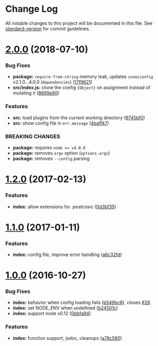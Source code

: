 # Change Log

All notable changes to this project will be documented in this file. See [standard-version](https://github.com/conventional-changelog/standard-version) for commit guidelines.

<a name="2.0.0"></a>
# [2.0.0](https://github.com/michael-ciniawsky/postcss-load-config/compare/v1.2.0...v2.0.0) (2018-07-10)


### Bug Fixes

* **package:** `require-from-string` memory leak, updates `cosmiconfig` v2.1.0...4.0.0 (`dependencies`) ([17f9621](https://github.com/michael-ciniawsky/postcss-load-config/commit/17f9621))
* **src/index.js:** clone the config `{Object}` on assignment instead of mutating it ([8669a90](https://github.com/michael-ciniawsky/postcss-load-config/commit/8669a90))


### Features

* **src:** load plugins from the current working directory ([9745bf0](https://github.com/michael-ciniawsky/postcss-load-config/commit/9745bf0))
* **src:** show config file in `err.message` ([4baff47](https://github.com/michael-ciniawsky/postcss-load-config/commit/4baff47))


### BREAKING CHANGES

* **package:** requires `node >= v4.0.0`
* **package:** removes `argv` option (`options.argv`)
* **package:** removes `--config` parsing



<a name="1.2.0"></a>
# [1.2.0](https://github.com/michael-ciniawsky/postcss-load-config/compare/v1.1.0...v1.2.0) (2017-02-13)


### Features

* **index:** allow extensions for .postcssrc ([0d3bf35](https://github.com/michael-ciniawsky/postcss-load-config/commit/0d3bf35))



<a name="1.1.0"></a>
# [1.1.0](https://github.com/michael-ciniawsky/postcss-load-config/compare/v1.0.0...v1.1.0) (2017-01-11)


### Features

* **index:** config.file, improve error handling ([a6c32fd](https://github.com/michael-ciniawsky/postcss-load-config/commit/a6c32fd))



<a name="1.0.0"></a>
# [1.0.0]((https://github.com/michael-ciniawsky/postcss-load-config/compare/v1.0.0-rc...1.0.0)) (2016-10-27)


### Bug Fixes

* **index:** behavior when config loading fails ([b549bc6](https://github.com/michael-ciniawsky/postcss-load-config/commit/b549bc6)), closes [#26](https://github.com/michael-ciniawsky/postcss-load-config/issues/26)
* **index:** set NODE_ENV when undefined ([b24501c](https://github.com/michael-ciniawsky/postcss-load-config/commit/b24501c))
* **index:** support node v0.12 ([0bbfa94](https://github.com/michael-ciniawsky/postcss-load-config/commit/0bbfa94))

### Features

* **index:** function support, jsdoc, cleanups ([a78c580](https://github.com/michael-ciniawsky/postcss-load-config/commit/a78c580))
